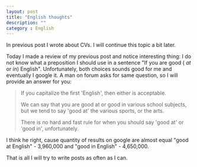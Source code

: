 ```yaml
---
layout: post
title: "English thoughts"
description: ""
category : English
---
```


In previous post I wrote about CVs. I will continue this topic a bit later. 

Today I made a review of my previous post and notice interesting thing: I do not know what a preposition I should use in a sentence "If you are good ( _at_ or _in_) English". Unfortunately, both choices sounds good for me and eventually I google it. A man on forum asks for same question, so I will provide an answer for you:

> If you capitalize the first 'English', then either is acceptable.
> 
> We can say that you are good at or good in various school subjects, but we tend to say 'good at' the various sports, or the arts.
> 
> There is no hard and fast rule for when you should say 'good at' or 'good in', unfortunately.  

I think he right, cause quantity of results on google are almost equal "good at English" - 3,960,000 and "good in English" - 4,650,000.

That is all I will try to write posts as often as I can. 
